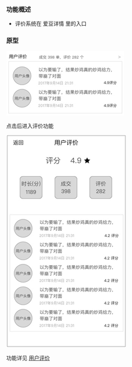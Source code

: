 ### 功能概述
* 评价系统在 爱豆详情 里的入口

### 原型
![](img/模块-用户评价-预览.jpg)

点击后进入评价功能

![](img/用户评价-列表.jpg)

功能详见 [用户评价](evaluate.md)